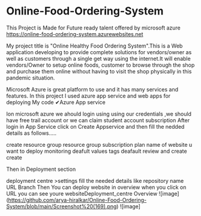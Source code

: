 # Online-Food-Ordering-System
This Project is Made for Future ready talent offered by microsoft azure https://online-food-ordering-system.azurewebsites.net

My project title is "Online Healthy Food Ordering System".This is a Web application developing to provide complete solutions for vendors/owner as well as customers through a single get way using the internet.It will enable vendors/Owner to setup online foods, customer to browse through the shop and purchase them online without having to visit the shop physically in this pandemic situation.

Microsoft Azure is great platform to use and it has many services and features. In this project I used azure app service and web apps for deploying My code ✔Azure App service

Ion microsoft azure we ahould login using using our credentials ,we should have free trail account or we can claim student account subscription After login in App Service click on Create Appservice and then fill the nedded details as follows.....

create resource group resource group subscription plan name of website u want to deploy monitoring deafult values tags deafault review and create create

Then in Deployment section

deployment centre >settings fill the needed details like repository name URL Branch
Then You can deploy website in overview when you click on URL you can see youre websiteDeployment_centre Overview
![image] (https://github.com/arya-hiralkar/Online-Food-Ordering-System/blob/main/Screenshot%20(169).png)
![image]
